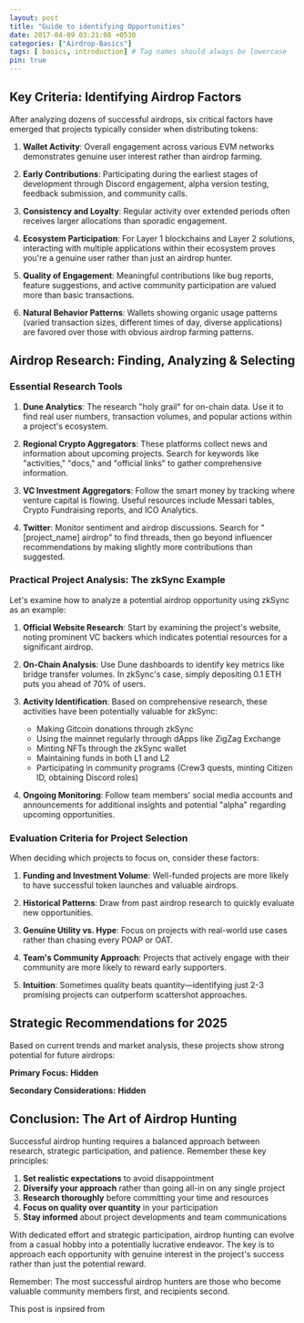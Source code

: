 ```yaml
---
layout: post
title: "Guide to identifying Opportunities"
date: 2017-04-09 03:21:08 +0530
categories: ["Airdrop-Basics"]
tags: [ basics, introduction] # Tag names should always be lowercase
pin: true
---
```


## Key Criteria: Identifying Airdrop Factors

After analyzing dozens of successful airdrops, six critical factors have emerged that projects typically consider when distributing tokens:

1. **Wallet Activity**: Overall engagement across various EVM networks demonstrates genuine user interest rather than airdrop farming.

2. **Early Contributions**: Participating during the earliest stages of development through Discord engagement, alpha version testing, feedback submission, and community calls.

3. **Consistency and Loyalty**: Regular activity over extended periods often receives larger allocations than sporadic engagement.

4. **Ecosystem Participation**: For Layer 1 blockchains and Layer 2 solutions, interacting with multiple applications within their ecosystem proves you're a genuine user rather than just an airdrop hunter.

5. **Quality of Engagement**: Meaningful contributions like bug reports, feature suggestions, and active community participation are valued more than basic transactions.

6. **Natural Behavior Patterns**: Wallets showing organic usage patterns (varied transaction sizes, different times of day, diverse applications) are favored over those with obvious airdrop farming patterns.

## Airdrop Research: Finding, Analyzing & Selecting

### Essential Research Tools

1. **Dune Analytics**: The research "holy grail" for on-chain data. Use it to find real user numbers, transaction volumes, and popular actions within a project's ecosystem.

2. **Regional Crypto Aggregators**: These platforms collect news and information about upcoming projects. Search for keywords like "activities," "docs," and "official links" to gather comprehensive information.

3. **VC Investment Aggregators**: Follow the smart money by tracking where venture capital is flowing. Useful resources include Messari tables, Crypto Fundraising reports, and ICO Analytics.

4. **Twitter**: Monitor sentiment and airdrop discussions. Search for "[project_name] airdrop" to find threads, then go beyond influencer recommendations by making slightly more contributions than suggested.

### Practical Project Analysis: The zkSync Example

Let's examine how to analyze a potential airdrop opportunity using zkSync as an example:

1. **Official Website Research**: Start by examining the project's website, noting prominent VC backers which indicates potential resources for a significant airdrop.

2. **On-Chain Analysis**: Use Dune dashboards to identify key metrics like bridge transfer volumes. In zkSync's case, simply depositing 0.1 ETH puts you ahead of 70% of users.

3. **Activity Identification**: Based on comprehensive research, these activities have been potentially valuable for zkSync:
   - Making Gitcoin donations through zkSync
   - Using the mainnet regularly through dApps like ZigZag Exchange
   - Minting NFTs through the zkSync wallet
   - Maintaining funds in both L1 and L2
   - Participating in community programs (Crew3 quests, minting Citizen ID, obtaining Discord roles)

4. **Ongoing Monitoring**: Follow team members' social media accounts and announcements for additional insights and potential "alpha" regarding upcoming opportunities.

### Evaluation Criteria for Project Selection

When deciding which projects to focus on, consider these factors:

1. **Funding and Investment Volume**: Well-funded projects are more likely to have successful token launches and valuable airdrops.

2. **Historical Patterns**: Draw from past airdrop research to quickly evaluate new opportunities.

3. **Genuine Utility vs. Hype**: Focus on projects with real-world use cases rather than chasing every POAP or OAT.

4. **Team's Community Approach**: Projects that actively engage with their community are more likely to reward early supporters.

5. **Intuition**: Sometimes quality beats quantity—identifying just 2-3 promising projects can outperform scattershot approaches.

## Strategic Recommendations for 2025

Based on current trends and market analysis, these projects show strong potential for future airdrops:

**Primary Focus:**
**Hidden**

**Secondary Considerations:**
**Hidden**

## Conclusion: The Art of Airdrop Hunting

Successful airdrop hunting requires a balanced approach between research, strategic participation, and patience. Remember these key principles:

1. **Set realistic expectations** to avoid disappointment
2. **Diversify your approach** rather than going all-in on any single project
3. **Research thoroughly** before committing your time and resources
4. **Focus on quality over quantity** in your participation
5. **Stay informed** about project developments and team communications

With dedicated effort and strategic participation, airdrop hunting can evolve from a casual hobby into a potentially lucrative endeavor. The key is to approach each opportunity with genuine interest in the project's success rather than just the potential reward.

Remember: The most successful airdrop hunters are those who become valuable community members first, and recipients second.

This post is inpsired from 